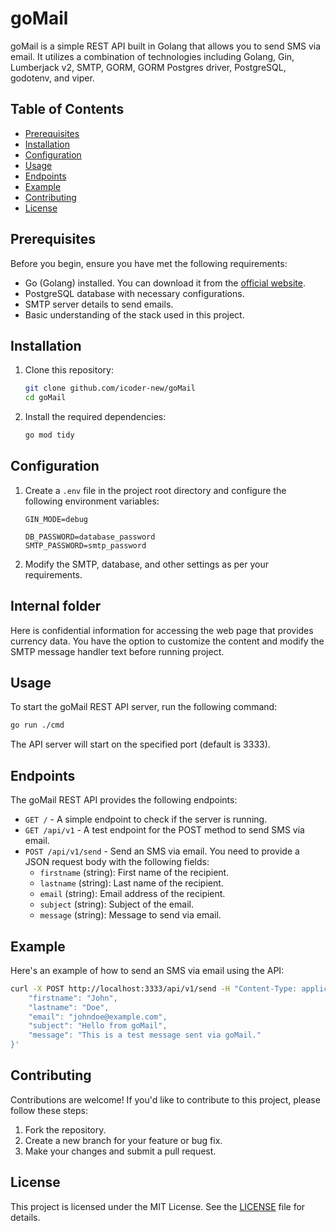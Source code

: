 # goMail

goMail is a simple REST API built in Golang that allows you to send SMS via email. It utilizes a combination of technologies including Golang, Gin, Lumberjack v2, SMTP, GORM, GORM Postgres driver, PostgreSQL, godotenv, and viper.

## Table of Contents
- [Prerequisites](#prerequisites)
- [Installation](#installation)
- [Configuration](#configuration)
- [Usage](#usage)
- [Endpoints](#endpoints)
- [Example](#example)
- [Contributing](#contributing)
- [License](#license)

## Prerequisites

Before you begin, ensure you have met the following requirements:

- Go (Golang) installed. You can download it from the [official website](https://golang.org/dl/).
- PostgreSQL database with necessary configurations.
- SMTP server details to send emails.
- Basic understanding of the stack used in this project.

## Installation

1. Clone this repository:

   ```bash
   git clone github.com/icoder-new/goMail
   cd goMail
   ```

2. Install the required dependencies:

   ```bash
   go mod tidy
   ```

## Configuration

1. Create a `.env` file in the project root directory and configure the following environment variables:

   ```
   GIN_MODE=debug

   DB_PASSWORD=database_password
   SMTP_PASSWORD=smtp_password
   ```

2. Modify the SMTP, database, and other settings as per your requirements.

## Internal folder
Here is confidential information for accessing the web page that provides currency data.
You have the option to customize the content and modify the SMTP message handler text before running project.

## Usage

To start the goMail REST API server, run the following command:

```bash
go run ./cmd
```

The API server will start on the specified port (default is 3333).

## Endpoints

The goMail REST API provides the following endpoints:

- `GET /` - A simple endpoint to check if the server is running.
- `GET /api/v1` - A test endpoint for the POST method to send SMS via email.
- `POST /api/v1/send` - Send an SMS via email. You need to provide a JSON request body with the following fields:
  - `firstname` (string): First name of the recipient.
  - `lastname` (string): Last name of the recipient.
  - `email` (string): Email address of the recipient.
  - `subject` (string): Subject of the email.
  - `message` (string): Message to send via email.

## Example

Here's an example of how to send an SMS via email using the API:

```bash
curl -X POST http://localhost:3333/api/v1/send -H "Content-Type: application/json" -d '{
    "firstname": "John",
    "lastname": "Doe",
    "email": "johndoe@example.com",
    "subject": "Hello from goMail",
    "message": "This is a test message sent via goMail."
}'
```

## Contributing

Contributions are welcome! If you'd like to contribute to this project, please follow these steps:

1. Fork the repository.
2. Create a new branch for your feature or bug fix.
3. Make your changes and submit a pull request.

## License

This project is licensed under the MIT License. See the [LICENSE](LICENSE) file for details.